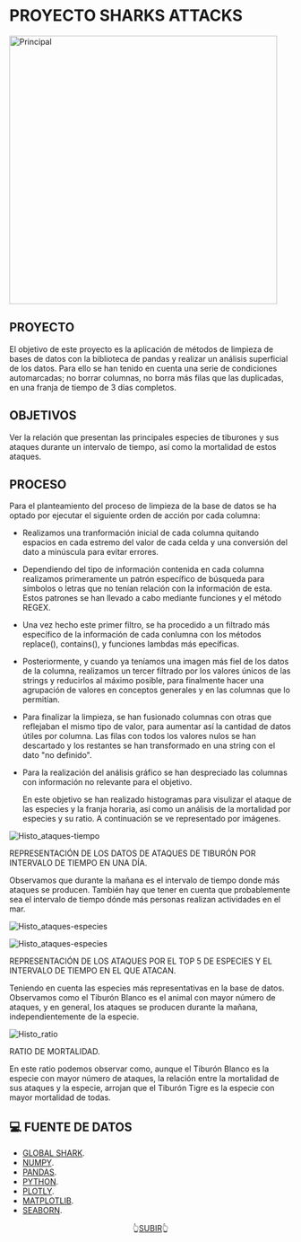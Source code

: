 
<a name="readme-top"></a>

#                                                 PROYECTO SHARKS ATTACKS

<img width="478" alt="Principal" src="https://github.com/borjadola/Proyecto-Sharks_Attacks/assets/132678800/054e9326-b4fd-4b4b-8815-f3a252e49448">



##  PROYECTO 

El objetivo de este proyecto es la aplicación de métodos de limpieza de bases de datos con la biblioteca de pandas y realizar un análisis superficial de los datos. Para ello se han tenido en cuenta una serie de condiciones automarcadas; no borrar columnas, no borra más filas que las duplicadas, en una franja de tiempo de 3 días completos.


## OBJETIVOS 

Ver la relación que presentan las principales especies de tiburones y sus ataques durante un intervalo de tiempo, así como la mortalidad de estos ataques.


## PROCESO

Para el planteamiento del proceso de limpieza de la base de datos se ha optado por ejecutar el siguiente orden de acción por cada columna:

- Realizamos una tranformación inicial de cada columna quitando espacios en cada estremo del valor de cada celda y una conversión del dato a minúscula para evitar errores.

- Dependiendo del tipo de información contenida en cada columna realizamos primeramente un patrón específico de búsqueda para símbolos o letras que no tenían relación con la información de esta. Estos patrones se han llevado a cabo mediante funciones y el método REGEX.

- Una vez hecho este primer filtro, se ha procedido a un filtrado más específico de la información de cada conlumna con los métodos replace(), contains(), y funciones lambdas más epecíficas.

- Posteriormente, y cuando ya teníamos una imagen más fiel de los datos de la columna, realizamos un tercer filtrado por los valores únicos de las strings y reducirlos al máximo posible, para finalmente hacer una agrupación de valores en conceptos generales y en las columnas que lo permitían.

- Para finalizar la limpieza, se han fusionado columnas con otras que reflejaban el mismo tipo de valor, para aumentar así la cantidad de datos útiles por columna. Las filas con todos los valores nulos se han descartado y los restantes se han transformado en una string con el dato "no definido".

- Para la realización del análisis gráfico se han despreciado las columnas con información no relevante para el objetivo.
  
  En este objetivo se han realizado histogramas para visulizar el ataque de las especies y la franja horaria, así como un análisis de la mortalidad por especies y su ratio. A continuación se ve representado por imágenes.

![Histo_ataques-tiempo](https://github.com/borjadola/Proyecto-Sharks_Attacks/assets/132678800/abd19541-3dcc-4dab-b56c-673c3fb7191e)

REPRESENTACIÓN DE LOS DATOS DE ATAQUES DE TIBURÓN POR INTERVALO DE TIEMPO EN UNA DÍA.

Observamos que durante la mañana es el intervalo de tiempo donde más ataques se producen. También hay que tener en cuenta que probablemente sea el intervalo de tiempo dónde más personas realizan actividades en el mar.

![Histo_ataques-especies](https://github.com/borjadola/Proyecto-Sharks_Attacks/assets/132678800/dfd21018-a2e7-48d5-82cd-134c8ef8cea5)

![Histo_ataques-especies](https://github.com/borjadola/Proyecto-Sharks_Attacks/assets/132678800/2ce6ac1f-9b95-4fe9-8e30-168c9656cbd3)

REPRESENTACIÓN DE LOS ATAQUES POR EL TOP 5 DE ESPECIES Y EL INTERVALO DE TIEMPO EN EL QUE ATACAN.

Teniendo en cuenta las especies más representativas en la base de datos. Observamos como el Tiburón Blanco es el animal con mayor número de ataques, y en general, los ataques se producen durante la mañana, independientemente de la especie.

![Histo_ratio](https://github.com/borjadola/Proyecto-Sharks_Attacks/assets/132678800/706be1a5-f2cc-4906-98e1-ad842228d80d)

RATIO DE MORTALIDAD.

En este ratio podemos observar como, aunque el Tiburón Blanco es la especie con mayor número de ataques, la relación entre la mortalidad de sus ataques y la especie, arrojan que el Tiburón Tigre es la especie con mayor mortalidad de todas.

  



## 💻 FUENTE DE DATOS 

- [GLOBAL SHARK](https://www.kaggle.com/datasets/teajay/global-shark-attacks).
- [NUMPY](https://numpy.org/doc/1.18/).
- [PANDAS](https://pandas.pydata.org/).
- [PYTHON](https://docs.python.org/3/library/functions.html).
- [PLOTLY](https://plotly.com/python/).
- [MATPLOTLIB](https://matplotlib.org/). 
- [SEABORN](https://seaborn.pydata.org/).





<p align="center">👆<a href="#readme-top">SUBIR</a>👆</p>



